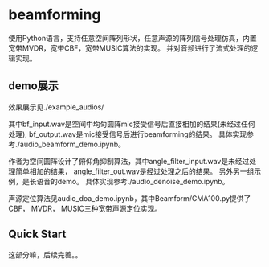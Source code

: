 # beamforming
使用Python语言，支持任意空间阵列形状，任意声源的阵列信号处理仿真，内置宽带MVDR，宽带CBF，宽带MUSIC算法的实现。 并对音频进行了流式处理的逻辑实现。

## demo展示
效果展示见./example_audios/

其中bf_input.wav是空间中均匀圆阵mic接受信号后直接相加的结果(未经过任何处理), bf_output.wav是mic接受信号后进行beamforming的结果。 具体实现参考./audio_beamform_demo.ipynb。

作者为空间圆阵设计了俯仰角抑制算法，其中angle_filter_input.wav是未经过处理简单相加的结果， angle_filter_out.wav是经过处理之后的结果。 另外另一组示例，是长语音的demo。 具体实现参考./audio_denoise_demo.ipynb。

声源定位算法见audio_doa_demo.ipynb，其中Beamform/CMA100.py提供了CBF， MVDR， MUSIC三种宽带声源定位实现。

## Quick Start

这部分嘛，后续完善。。

